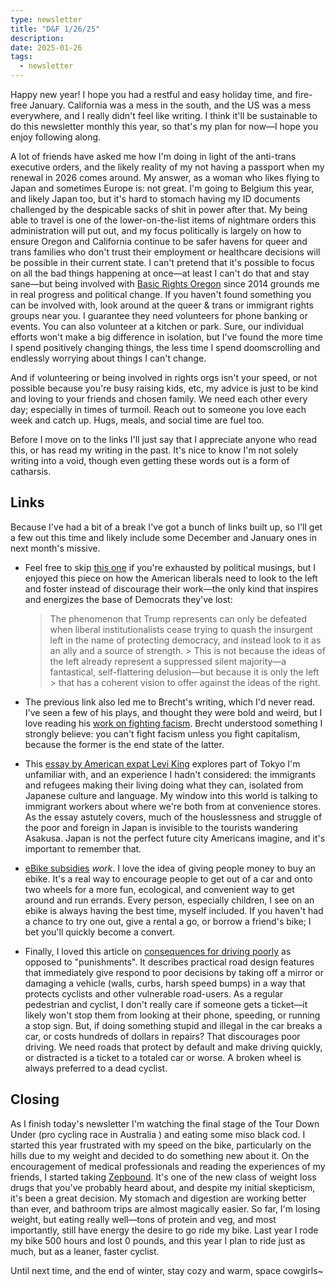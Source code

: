 ```yaml
---
type: newsletter
title: "D&F 1/26/25"
description: 
date: 2025-01-26
tags:
  - newsletter
---
```


Happy new year! I hope you had a restful and easy holiday time, and fire-free January. California was a mess in the south, and the US was a mess everywhere, and I really didn't feel like writing. I think it'll be sustainable to do this newsletter monthly this year, so that's my plan for now—I hope you enjoy following along.

A lot of friends have asked me how I'm doing in light of the anti-trans executive orders, and the likely reality of my not having a passport when my renewal in 2026 comes around. My answer, as a woman who likes flying to Japan and sometimes Europe is: not great. I'm going to Belgium this year, and likely Japan too, but it's hard to stomach having my ID documents challenged by the despicable sacks of shit in power after that. My being able to travel is one of the lower-on-the-list items of nightmare orders this administration will put out, and my focus politically is largely on how to ensure Oregon and California continue to be safer havens for queer and trans families who don't trust their employment or healthcare decisions will be possible in their current state. I can't pretend that it's possible to focus on all the bad things happening at once—at least I can't do that and stay sane—but being involved with [Basic Rights Oregon](https://www.basicrights.org) since 2014 grounds me in real progress and political change. If you haven't found something you can be involved with, look around at the queer & trans or immigrant rights groups near you. I guarantee they need volunteers for phone banking or events. You can also volunteer at a kitchen or park. Sure, our individual efforts won't make a big difference in isolation, but I've found the more time I spend positively changing things, the less time I spend doomscrolling and endlessly worrying about things I can't change.

And if volunteering or being involved in rights orgs isn't your speed, or not possible because you're busy raising kids, etc, my advice is just to be kind and loving to your friends and chosen family. We need each other every day; especially in times of turmoil. Reach out to someone you love each week and catch up. Hugs, meals, and social time are fuel too.

Before I move on to the links I'll just say that I appreciate anyone who read this, or has read my writing in the past. It's nice to know I'm not solely writing into a void, though even getting these words out is a form of catharsis.

## Links

Because I've had a bit of a break I've got a bunch of links built up, so I'll get a few out this time and likely include some December and January ones in next month's missive.

- Feel free to skip [this one](https://www.dissentmagazine.org/online_articles/exit-right/) if you're exhausted by political musings, but I enjoyed this piece on how the American liberals need to look to the left and foster instead of discourage their work—the only kind that inspires and energizes the base of Democrats they've lost:
		
	> The phenomenon that Trump represents can only be defeated when liberal 
	> institutionalists cease trying to quash the insurgent left in the name of 
	> protecting democracy, and instead look to it as an ally and a source of strength. > This is not because the ideas of the left already represent a suppressed silent
	> majority—a fantastical, self-flattering delusion—but because it is only the left > that has a coherent vision to offer against the ideas of the right.

- The previous link also led me to Brecht's writing, which I'd never read. I've seen a few of his plays, and thought they were bold and weird, but I love reading his [work on fighting facism](https://revolutionary-socialism.com/wp-content/uploads/2015/03/brecht_fivedifficulties1.pdf). Brecht understood something I strongly believe: you can't fight facism unless you fight capitalism, because the former is the end state of the latter.
- This [essay by American expat Levi King](https://thebaffler.com/salvos/eastern-promises-levi-king) explores part of Tokyo I'm unfamiliar with, and an experience I hadn't considered: the immigrants and refugees making their living doing what they can, isolated from Japanese culture and language. My window into this world is talking to immigrant workers about where we're both from at convenience stores. As the essay astutely covers, much of the houslessness and struggle of the poor and foreign in Japan is invisible to the tourists wandering Asakusa. Japan is not the perfect future city Americans imagine, and it's important to remember that.
- [eBike subsidies](https://www.motherjones.com/politics/2025/01/e-bike-subsidy-programs-denver-states-walkable-cities-urban-infrastructure/) _work_. I love the idea of giving people money to buy an ebike. It's a real way to encourage people to get out of a car and onto two wheels for a more fun, ecological, and convenient way to get around and run errands. Every person, especially children, I see on an ebike is always having the best time, myself included. If you haven't had a chance to try one out, give a rental a go, or borrow a friend's bike; I bet you'll quickly become a convert.
- Finally, I loved this article on [consequences for driving poorly](https://usa.streetsblog.org/2024/10/02/opinion-we-need-more-consequences-for-reckless-driving-but-that-doesnt-mean-more-punishment) as opposed to "punishments". It describes practical road design features that immediately give respond to poor decisions by taking off a mirror or damaging a vehicle (walls, curbs, harsh speed bumps) in a way that protects cyclists and other vulnerable road-users. As a regular pedestrian and cyclist, I don't really care if someone gets a ticket—it likely won't stop them from looking at their phone, speeding, or running a stop sign. But, if doing something stupid and illegal in the car breaks a car, or costs hundreds of dollars in repairs? That discourages poor driving. We need roads that protect by default and make driving quickly, or distracted is a ticket to a totaled car or worse. A broken wheel is always preferred to a dead cyclist.

## Closing

As I finish today's newsletter I'm watching the final stage of the Tour Down Under (pro cycling race in Australia ) and eating some miso black cod. I started this year frustrated with my speed on the bike, particularly on the hills due to my weight and decided to do something new about it. On the encouragement of medical professionals and reading the experiences of my friends, I started taking [Zepbound](https://www.drugs.com/zepbound.html). It's one of the new class of weight loss drugs that you've probably heard about, and despite my initial skepticism, it's been a great decision. My stomach and digestion are working better than ever, and bathroom trips are almost magically easier. So far, I'm losing weight, but eating really well—tons of protein and veg, and most importantly, still have energy the desire to go ride my bike. Last year I rode my bike 500 hours and lost 0 pounds, and this year I plan to ride just as much, but as a leaner, faster cyclist. 

Until next time, and the end of winter, stay cozy and warm, space cowgirls~